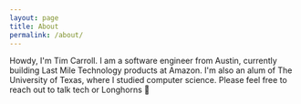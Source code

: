```yaml
---
layout: page
title: About
permalink: /about/
---
```


Howdy, I'm Tim Carroll. I am a software engineer from Austin, currently building Last Mile Technology products at Amazon. I'm also an alum of The University of Texas, where I studied computer science. Please feel free to reach out to talk tech or Longhorns 🤘

